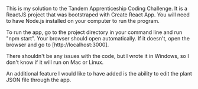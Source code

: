 This is my solution to the Tandem Apprenticeship Coding Challenge. It is a ReactJS project that was bootstraped with Create React App. You will need to have Node.js installed on your computer to run the program.

To run the app, go to the project directory in your command line and run "npm start". Your browser should open automatically. If it doesn't, open the browser and go to [http://localhost:3000].

There shouldn't be any issues with the code, but I wrote it in Windows, so I don't know if it will run on Mac or Linux.

An additional feature I would like to have added is the ability to edit the plant JSON file through the app.